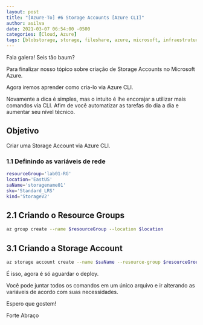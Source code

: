 ```yaml
---
layout: post
title: "[Azure-To] #6 Storage Accounts [Azure CLI]"
author: asilva
date: 2021-03-07 06:54:00 -0500
categories: [Cloud, Azure]
tags: [blobstorage, storage, fileshare, azure, microsoft, infraestrutura, azurecli]
---
```


Fala galera! Seis tão baum?

Para finalizar nosso tópico sobre criação de Storage Accounts no Microsoft Azure.

Agora iremos aprender como cria-lo via Azure CLI.

Novamente a dica é simples, mas o intuito é lhe encorajar a utilizar mais comandos via CLI. Afim de você automatizar as tarefas do dia a dia e aumentar seu nível técnico.

## **Objetivo**

Criar uma Storage Account via Azure CLI.

### **1.1 Definindo as variáveis de rede**

```bash
resourceGroup='lab01-RG'
location='EastUS'
saName='storagename01'
sku='Standard_LRS'
kind='StorageV2'
```

## **2.1 Criando o Resource Groups**

```bash
az group create --name $resourceGroup --location $location
```

## **3.1 Criando a Storage Account**

```bash
az storage account create --name $saName --resource-group $resourceGroup --location $location --sku $sku --kind $kind
```

É isso, agora é só aguardar o deploy.

Você pode juntar todos os comandos em um único arquivo e ir alterando as variáveis de acordo com suas necessidades.

Espero que gostem!

Forte Abraço
